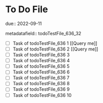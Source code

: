 # To Do File

due:: 2022-09-11

metadatafield:: todoTestFile_636_32

- [ ] Task of todoTestFile_636 1 [[Query me]]
- [ ] Task of todoTestFile_636 2 [[Query me]]
- [ ] Task of todoTestFile_636 3
- [ ] Task of todoTestFile_636 4
- [ ] Task of todoTestFile_636 5
- [ ] Task of todoTestFile_636 6
- [ ] Task of todoTestFile_636 7
- [ ] Task of todoTestFile_636 8
- [ ] Task of todoTestFile_636 9
- [ ] Task of todoTestFile_636 10